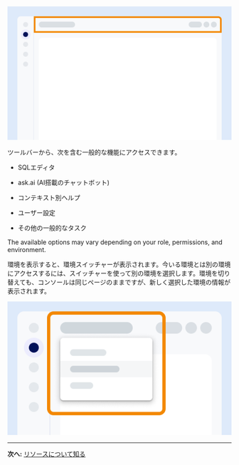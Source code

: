![Example showing the location of the toolbar on the screen.](Images/vgh1721089931412.png)

ツールバーから、次を含む一般的な機能にアクセスできます。

-   SQLエディタ

-   ask.ai (AI搭載のチャットボット)

-   コンテキスト別ヘルプ

-   ユーザー設定

-   その他の一般的なタスク

The available options may vary depending on your role, permissions, and environment.

環境を表示すると、環境スイッチャーが表示されます。今いる環境とは別の環境にアクセスするには、スイッチャーを使って別の環境を選択します。環境を切り替えても、コンソールは同じページのままですが、新しく選択した環境の情報が表示されます。

![画面上の環境スイッチャーの位置を示す例。](Images/kzn1721171149686.png)

------------------------------------------------------------------------

**次へ:** [リソースについて知る](xex1721168413281.md)

